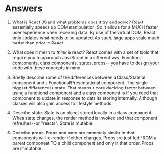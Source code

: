 # Answers

1. What is React JS and what problems does it try and solve? React essentially speeds up DOM manipulation. So it allows for a MUCH faster user experience when receiving data. By use of the virtual DOM, React only updates what needs to be updated. As such, large apps scale much better than prior to React.

2. What does it mean to _think_ in react? React comes with a set of tools that require you to approach JavaScript in a different way. Functional components, class components, states, props-- you have to design your code with these concepts in mind.

3. Briefly describe some of the differences between a Class/Stateful component and a Functional/Presentational component. The single biggest difference is state. That means a core deciding factor between using a functional component and a class component is if you need that component to update in response to data its storing internally. Although classes will also gain access to lifestyle methods.

4. Describe state. State is an object stored locally in a class component. When state changes, the render method is invoked and that component refreshes--or "reacts". State is mutable.

5. Describe props. Props and state are extremely similar in that components will re-render if either changes. Props are just fed FROM a parent component TO a child component and only in that order. Props are immutable.
